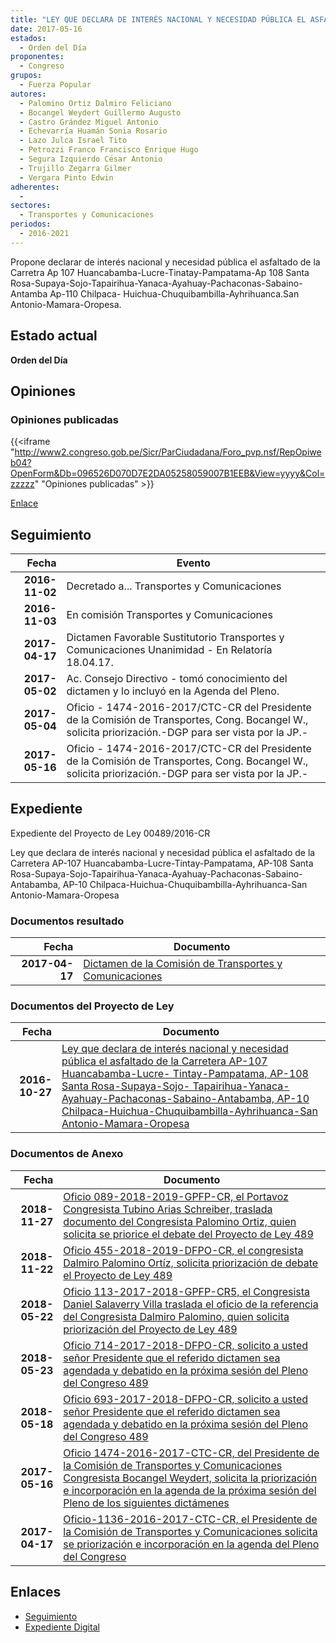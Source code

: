 ```yaml
---
title: "LEY QUE DECLARA DE INTERÉS NACIONAL Y NECESIDAD PÚBLICA EL ASFALTADO DE LA CARRETERA AP-107 HUANCABAMBA-LUCRE-TINTAY.PAMPATAMA, AP 108 SANTA ROSA-SUPAYA-SOJO-TAPAIRIHUA-YANACA-AYAHUAY-PACHACONAS-.SABAINO-ANTABAMBA, AP-110 CHILPACA-HUICHUA-CHUQUIBAMBILA-AYHRIHUANCA SAN ANTONIO-MAMARA-OROPESA"
date: 2017-05-16
estados: 
  - Orden del Día
proponentes: 
  - Congreso
grupos: 
  - Fuerza Popular
autores: 
  - Palomino Ortiz Dalmiro Feliciano
  - Bocangel Weydert Guillermo Augusto
  - Castro Grández Miguel Antonio
  - Echevarría Huamán Sonia Rosario
  - Lazo Julca Israel Tito
  - Petrozzi Franco Francisco Enrique Hugo
  - Segura Izquierdo César Antonio
  - Trujillo Zegarra Gilmer
  - Vergara Pinto Edwin
adherentes: 
  - 
sectores: 
  - Transportes y Comunicaciones
periodos: 
  - 2016-2021
---
```


Propone declarar de interés nacional y necesidad pública el asfaltado de la Carretra Ap 107 Huancabamba-Lucre-Tinatay-Pampatama-Ap 108 Santa Rosa-Supaya-Sojo-Tapairihua-Yanaca-Ayahuay-Pachaconas-Sabaino-Antamba Ap-110 Chilpaca- Huichua-Chuquibambilla-Ayhrihuanca.San Antonio-Mamara-Oropesa.


## Estado actual

**Orden del Día**

## Opiniones

### Opiniones publicadas

{{<iframe "http://www2.congreso.gob.pe/Sicr/ParCiudadana/Foro_pvp.nsf/RepOpiweb04?OpenForm&Db=096526D070D7E2DA05258059007B1EEB&View=yyyy&Col=zzzzz" "Opiniones publicadas" >}}

[Enlace](http://www2.congreso.gob.pe/Sicr/ParCiudadana/Foro_pvp.nsf/RepOpiweb04?OpenForm&Db=096526D070D7E2DA05258059007B1EEB&View=yyyy&Col=zzzzz)

## Seguimiento

| Fecha | Evento |
|------:|--------|
| **2016-11-02** | Decretado a... Transportes y Comunicaciones|
| **2016-11-03** | En comisión Transportes y Comunicaciones|
| **2017-04-17** | Dictamen Favorable Sustitutorio Transportes y Comunicaciones Unanimidad - En Relatoría 18.04.17.|
| **2017-05-02** | Ac. Consejo Directivo - tomó conocimiento del dictamen y lo incluyó en la Agenda del Pleno.|
| **2017-05-04** | Oficio - 1474-2016-2017/CTC-CR del Presidente de la Comisión de Transportes, Cong. Bocangel W., solicita priorización.-DGP para ser vista por la JP.-|
| **2017-05-16** | Oficio - 1474-2016-2017/CTC-CR del Presidente de la Comisión de Transportes, Cong. Bocangel W., solicita priorización.-DGP para ser vista por la JP.-|


## Expediente

Expediente del Proyecto de Ley 00489/2016-CR

Ley que declara de interés nacional y necesidad pública el asfaltado de la Carretera AP-107 Huancabamba-Lucre-Tintay-Pampatama, AP-108 Santa Rosa-Supaya-Sojo-Tapairihua-Yanaca-Ayahuay-Pachaconas-Sabaino-Antabamba, AP-10 Chilpaca-Huichua-Chuquibambilla-Ayhrihuanca-San Antonio-Mamara-Oropesa


### Documentos resultado

| Fecha | Documento |
|------:|--------|
| **2017-04-17** | [Dictamen de la Comisión de Transportes y Comunicaciones](http://www.leyes.congreso.gob.pe/Documentos/2016_2021/Dictamenes/Proyectos_de_Ley/00489DC23MAY20170417.pdf) |

### Documentos del Proyecto de Ley

| Fecha | Documento |
|------:|--------|
| **2016-10-27** | [Ley que declara de interés nacional y necesidad pública el asfaltado de la Carretera AP-107 Huancabamba-Lucre- Tintay-Pampatama, AP-108 Santa Rosa-Supaya-Sojo- Tapairihua-Yanaca-Ayahuay-Pachaconas-Sabaino-Antabamba, AP-10 Chilpaca-Huichua-Chuquibambilla-Ayhrihuanca-San Antonio-Mamara-Oropesa](http://www.leyes.congreso.gob.pe/Documentos/2016_2021/Proyectos_de_Ley_y_de_Resoluciones_Legislativas/PL0048920161027..pdf) |

### Documentos de Anexo

| Fecha | Documento |
|------:|--------|
| **2018-11-27** | [Oficio 089-2018-2019-GPFP-CR, el Portavoz Congresista Tubino Arias Schreiber, traslada documento del Congresista Palomino Ortiz, quien solicita se priorice el debate del Proyecto de Ley 489](http://www.leyes.congreso.gob.pe/Documentos/2016_2021/Oficios/Grupos_Parlamentarios/OFICIO-089-2018-2019-GPFP-CR.pdf) |
| **2018-11-22** | [Oficio 455-2018-2019-DFPO-CR, el congresista Dalmiro Palomino Ortíz, solicita priorización de debate el Proyecto de Ley 489](http://www.leyes.congreso.gob.pe/Documentos/2016_2021/Oficios/Congresistas/OFICIO-455-2018-2019-DDFPO-CR.PDF) |
| **2018-05-22** | [Oficio 113-2017-2018-GPFP-CR5, el Congresista Daniel Salaverry Villa traslada el oficio de la referencia del Congresista Dalmiro Palomino, quien solicita priorización del Proyecto de Ley 489](http://www.leyes.congreso.gob.pe/Documentos/2016_2021/Oficios/Grupos_Parlamentarios/OFICIO-113-2017-2018-GPFP-CR.pdf) |
| **2018-05-23** | [Oficio 714-2017-2018-DFPO-CR, solicito a usted señor Presidente que el referido dictamen sea agendada y debatido en la próxima sesión del Pleno del Congreso 489](http://www.leyes.congreso.gob.pe/Documentos/2016_2021/Oficios/Congresistas/OFICIO-714-2017-2018-DFPO-CR.pdf) |
| **2018-05-18** | [Oficio 693-2017-2018-DFPO-CR, solicito a usted señor Presidente que el referido dictamen sea agendada y debatido en la próxima sesión del Pleno del Congreso 489](http://www.leyes.congreso.gob.pe/Documentos/2016_2021/Oficios/Congresistas/OFICIO-693-2017-2018-DFPO-CR.pdf) |
| **2017-05-16** | [Oficio 1474-2016-2017-CTC-CR, del Presidente de la Comisión de Transportes y Comunicaciones Congresista Bocangel Weydert, solicita la priorización e incorporación en la agenda de la próxima sesión del Pleno de los siguientes dictámenes](http://www.leyes.congreso.gob.pe/Documentos/2016_2021/Oficios/Comisiones_Ordinarias/OFICIO-1474-2016-2017-CTC-CR.pdf) |
| **2017-04-17** | [Oficio-1136-2016-2017-CTC-CR, el Presidente de la Comisión de Transportes y Comunicaciones solicita se priorización e incorporación en la agenda del Pleno del Congreso](http://www.leyes.congreso.gob.pe/Documentos/2016_2021/Oficios/Comisiones_Ordinarias/OFICIO-1136-2016-2017-CTC-CR.pdf) |

## Enlaces 

- [Seguimiento](http://www2.congreso.gob.pe/Sicr/TraDocEstProc/CLProLey2016.nsf/f7fff46988ca05b1052578e100829cc7/a1c6ce783ddd215b052580590078afd6?OpenDocument)
- [Expediente Digital](http://www2.congreso.gob.pehttp://www2.congreso.gob.pe/Sicr/TraDocEstProc/CLProLey2016.nsf/f7fff46988ca05b1052578e100829cc7/a1c6ce783ddd215b052580590078afd6?OpenDocument&Click=05257FB7005EB655.eb71d0cf91d8294e05256cdf006b5706/$Body/0.1C6C)

